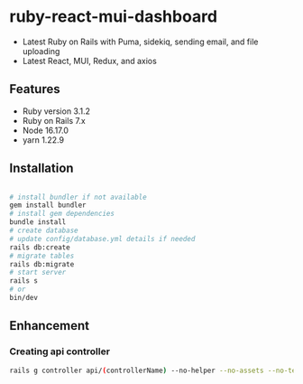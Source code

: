 # ruby-react-mui-dashboard
- Latest Ruby on Rails with Puma, sidekiq, sending email, and file uploading 
- Latest React, MUI, Redux, and axios

## Features
- Ruby version 3.1.2
- Ruby on Rails 7.x
- Node 16.17.0
- yarn 1.22.9

## Installation

```sh

# install bundler if not available
gem install bundler
# install gem dependencies
bundle install
# create database
# update config/database.yml details if needed
rails db:create
# migrate tables
rails db:migrate
# start server
rails s
# or 
bin/dev
```

## Enhancement

### Creating api controller
```sh
rails g controller api/(controllerName) --no-helper --no-assets --no-template-engine
```
